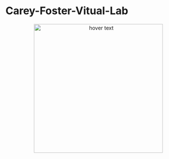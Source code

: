 # Carey-Foster-Vitual-Lab
<p align="center">
  <img src="Screenshot(561).png" width="350" title="hover text">
  
</p>
